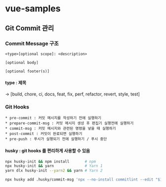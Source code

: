 # vue-samples

## Git Commit 관리

### Commit Message 구조

```text
<type>[optional scope]: <description>

[optional body]

[optional footer(s)]
```

#### type : 제목

-> [build, chore, ci, docs, feat, fix, perf, refactor, revert, style, test]

### Git Hooks

```text
* pre-commit : 커밋 메시지를 작성하기 전에 실행하기
* prepare-commit-msg : 커밋 메시지 생성 후 편집기 실행전에 실행하기
* commit-msg : 커밋 메시지와 관련된 명령을 넣을 때 실행하기
* post-commit : 커밋이 완료되면 실행하기
* pre-push : 푸시가 실행되기 전에 실행하기 / 푸시 중단
```

#### husky : git hooks 를 편리하게 사용할 수 있음

```bash
npx husky-init && npm install       # npm
npx husky-init && yarn              # Yarn 1
yarn dlx husky-init --yarn2 && yarn # Yarn 2

npx husky add .husky/commit-msg 'npx --no-install commitlint --edit "$1"'
```
